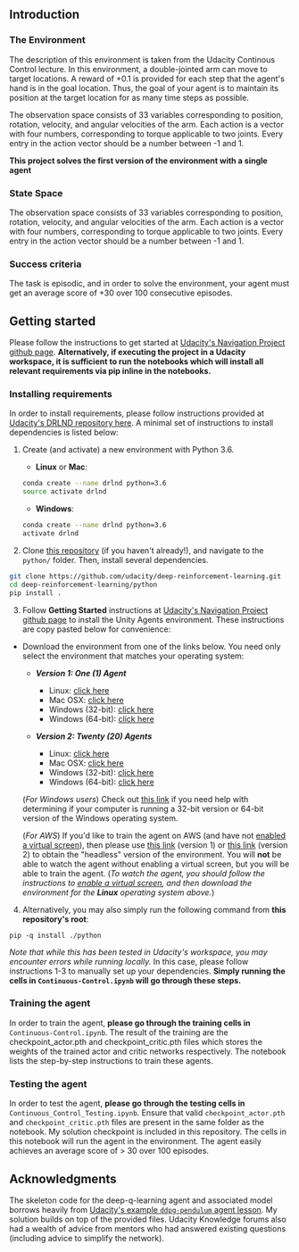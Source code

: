  ## Introduction
 ### The Environment
The description of this environment is taken from the Udacity Continous Control lecture. In this environment, a double-jointed arm can move to target locations. A reward of +0.1 is provided for each step that the agent's hand is in the goal location. Thus, the goal of your agent is to maintain its position at the target location for as many time steps as possible.

The observation space consists of 33 variables corresponding to position, rotation, velocity, and angular velocities of the arm. Each action is a vector with four numbers, corresponding to torque applicable to two joints. Every entry in the action vector should be a number between -1 and 1.

**This project solves the first version of the environment with a single agent**



### State Space
The observation space consists of 33 variables corresponding to position, rotation, velocity, and angular velocities of the arm. Each action is a vector with four numbers, corresponding to torque applicable to two joints. Every entry in the action vector should be a number between -1 and 1.


### Success criteria
The task is episodic, and in order to solve the environment, your agent must get an average score of +30 over 100 consecutive episodes.

## Getting started
Please follow the instructions to get started at [Udacity's Navigation Project github page](https://github.com/udacity/deep-reinforcement-learning/tree/master/p2_continuous-control). **Alternatively, if executing the project in a Udacity workspace, it is sufficient to run the notebooks which will install all relevant requirements via pip inline in the notebooks.**

### Installing requirements
In order to install requirements, please follow instructions provided at [Udacity's DRLND repository here](https://github.com/udacity/deep-reinforcement-learning#dependencies). A minimal set of instructions to install dependencies is listed below:

1. Create (and activate) a new environment with Python 3.6.

	- __Linux__ or __Mac__: 
	```bash
	conda create --name drlnd python=3.6
	source activate drlnd
	```
	- __Windows__: 
	```bash
	conda create --name drlnd python=3.6 
	activate drlnd
	```
	
2. Clone [this repository](https://github.com/udacity/deep-reinforcement-learning) (if you haven't already!), and navigate to the `python/` folder.  Then, install several dependencies.
```bash
git clone https://github.com/udacity/deep-reinforcement-learning.git
cd deep-reinforcement-learning/python
pip install .
```
3. Follow **Getting Started** instructions at [Udacity's Navigation Project github page](https://github.com/udacity/deep-reinforcement-learning/tree/master/p2_continuous-control) to install the Unity Agents environment. These instructions are copy pasted below for convenience:
-  Download the environment from one of the links below.  You need only select the environment that matches your operating system:

    - **_Version 1: One (1) Agent_**
        - Linux: [click here](https://s3-us-west-1.amazonaws.com/udacity-drlnd/P2/Reacher/one_agent/Reacher_Linux.zip)
        - Mac OSX: [click here](https://s3-us-west-1.amazonaws.com/udacity-drlnd/P2/Reacher/one_agent/Reacher.app.zip)
        - Windows (32-bit): [click here](https://s3-us-west-1.amazonaws.com/udacity-drlnd/P2/Reacher/one_agent/Reacher_Windows_x86.zip)
        - Windows (64-bit): [click here](https://s3-us-west-1.amazonaws.com/udacity-drlnd/P2/Reacher/one_agent/Reacher_Windows_x86_64.zip)

    - **_Version 2: Twenty (20) Agents_**
        - Linux: [click here](https://s3-us-west-1.amazonaws.com/udacity-drlnd/P2/Reacher/Reacher_Linux.zip)
        - Mac OSX: [click here](https://s3-us-west-1.amazonaws.com/udacity-drlnd/P2/Reacher/Reacher.app.zip)
        - Windows (32-bit): [click here](https://s3-us-west-1.amazonaws.com/udacity-drlnd/P2/Reacher/Reacher_Windows_x86.zip)
        - Windows (64-bit): [click here](https://s3-us-west-1.amazonaws.com/udacity-drlnd/P2/Reacher/Reacher_Windows_x86_64.zip)
    
    (_For Windows users_) Check out [this link](https://support.microsoft.com/en-us/help/827218/how-to-determine-whether-a-computer-is-running-a-32-bit-version-or-64) if you need help with determining if your computer is running a 32-bit version or 64-bit version of the Windows operating system.

    (_For AWS_) If you'd like to train the agent on AWS (and have not [enabled a virtual screen](https://github.com/Unity-Technologies/ml-agents/blob/master/docs/Training-on-Amazon-Web-Service.md)), then please use [this link](https://s3-us-west-1.amazonaws.com/udacity-drlnd/P2/Reacher/one_agent/Reacher_Linux_NoVis.zip) (version 1) or [this link](https://s3-us-west-1.amazonaws.com/udacity-drlnd/P2/Reacher/Reacher_Linux_NoVis.zip) (version 2) to obtain the "headless" version of the environment.  You will **not** be able to watch the agent without enabling a virtual screen, but you will be able to train the agent.  (_To watch the agent, you should follow the instructions to [enable a virtual screen](https://github.com/Unity-Technologies/ml-agents/blob/master/docs/Training-on-Amazon-Web-Service.md), and then download the environment for the **Linux** operating system above._)
   
4. Alternatively, you may also simply run the following command from **this repository's root**:
```
pip -q install ./python
```
_Note that while this has been tested in Udacity's workspace, you may encounter errors while running locally._ In this case, please follow instructions 1-3 to manually set up your dependencies. **Simply running the cells in ```Continuous-Control.ipynb``` will go through these steps.**

### Training the agent
In order to train the agent, **please go through the training cells in** ```Continuous-Control.ipynb```. The result of the training are the checkpoint_actor.pth and checkpoint_critic.pth files which stores the weights of the trained actor and critic networks respectively. The notebook lists the step-by-step instructions to train these agents.

### Testing the agent
In order to test the agent, **please go through the testing cells in** ```Continuous_Control_Testing.ipynb```. Ensure that valid ```checkpoint_actor.pth``` and ```checkpoint_critic.pth``` files are present in the same folder as the notebook. My solution checkpoint is included in this repository. The cells in this notebook will run the agent in the environment. The agent easily achieves an average score of > 30 over 100 episodes. 

## Acknowledgments
The skeleton code for the deep-q-learning agent and associated model borrows heavily from [Udacity's example ```ddpg-pendulum``` agent lesson](https://github.com/udacity/deep-reinforcement-learning/tree/master/ddpg-pendulum). My solution builds on top of the provided files. Udacity Knowledge forums also had a wealth of advice from mentors who had answered existing questions (including advice to simplify the network).
